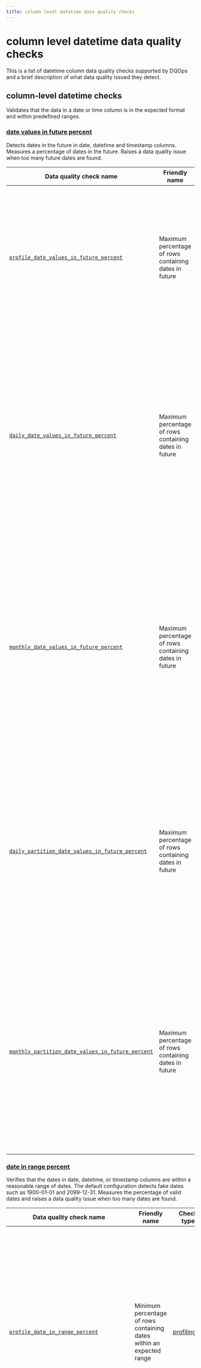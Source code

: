 ```yaml
---
title: column level datetime data quality checks
---
```

# column level datetime data quality checks

This is a list of datetime column data quality checks supported by DQOps and a brief description of what data quality issued they detect.




## column-level datetime checks
Validates that the data in a date or time column is in the expected format and within predefined ranges.

### [date values in future percent](./date-values-in-future-percent.md)
Detects dates in the future in date, datetime and timestamp columns. Measures a percentage of dates in the future. Raises a data quality issue when too many future dates are found.


| Data quality check name | Friendly name | Check type | Description | Standard |
|-------------------------|---------------|------------|-------------|----------|
|[<span class="no-wrap-code">`profile_date_values_in_future_percent`</span>](./date-values-in-future-percent.md#profile-date-values-in-future-percent)|Maximum percentage of rows containing dates in future|[profiling](../../../dqo-concepts/definition-of-data-quality-checks/data-profiling-checks.md)|Detects dates in the future in date, datetime and timestamp columns. Measures a percentage of dates in the future. Raises a data quality issue when too many future dates are found.|:material-check-bold:|
|[<span class="no-wrap-code">`daily_date_values_in_future_percent`</span>](./date-values-in-future-percent.md#daily-date-values-in-future-percent)|Maximum percentage of rows containing dates in future|[monitoring](../../../dqo-concepts/definition-of-data-quality-checks/data-observability-monitoring-checks.md)|Detects dates in the future in date, datetime and timestamp columns. Measures a percentage of dates in the future. Raises a data quality issue when too many future dates are found. Stores the most recent captured value for each day when the data quality check was evaluated.|:material-check-bold:|
|[<span class="no-wrap-code">`monthly_date_values_in_future_percent`</span>](./date-values-in-future-percent.md#monthly-date-values-in-future-percent)|Maximum percentage of rows containing dates in future|[monitoring](../../../dqo-concepts/definition-of-data-quality-checks/data-observability-monitoring-checks.md)|Detects dates in the future in date, datetime and timestamp columns. Measures a percentage of dates in the future. Raises a data quality issue when too many future dates are found. Stores the most recent check result for each month when the data quality check was evaluated.|:material-check-bold:|
|[<span class="no-wrap-code">`daily_partition_date_values_in_future_percent`</span>](./date-values-in-future-percent.md#daily-partition-date-values-in-future-percent)|Maximum percentage of rows containing dates in future|[partitioned](../../../dqo-concepts/definition-of-data-quality-checks/partition-checks.md)|Detects dates in the future in date, datetime and timestamp columns. Measures a percentage of dates in the future. Raises a data quality issue when too many future dates are found. Stores a separate data quality check result for each daily partition.|:material-check-bold:|
|[<span class="no-wrap-code">`monthly_partition_date_values_in_future_percent`</span>](./date-values-in-future-percent.md#monthly-partition-date-values-in-future-percent)|Maximum percentage of rows containing dates in future|[partitioned](../../../dqo-concepts/definition-of-data-quality-checks/partition-checks.md)|Detects dates in the future in date, datetime and timestamp columns. Measures a percentage of dates in the future. Raises a data quality issue when too many future dates are found. Stores a separate data quality check result for each monthly partition.|:material-check-bold:|



### [date in range percent](./date-in-range-percent.md)
Verifies that the dates in date, datetime, or timestamp columns are within a reasonable range of dates.
 The default configuration detects fake dates such as 1900-01-01 and 2099-12-31.
 Measures the percentage of valid dates and raises a data quality issue when too many dates are found.


| Data quality check name | Friendly name | Check type | Description | Standard |
|-------------------------|---------------|------------|-------------|----------|
|[<span class="no-wrap-code">`profile_date_in_range_percent`</span>](./date-in-range-percent.md#profile-date-in-range-percent)|Minimum percentage of rows containing dates within an expected range|[profiling](../../../dqo-concepts/definition-of-data-quality-checks/data-profiling-checks.md)|Verifies that the dates in date, datetime, or timestamp columns are within a reasonable range of dates. The default configuration detects fake dates such as 1900-01-01 and 2099-12-31. Measures the percentage of valid dates and raises a data quality issue when too many dates are found.|:material-check-bold:|
|[<span class="no-wrap-code">`daily_date_in_range_percent`</span>](./date-in-range-percent.md#daily-date-in-range-percent)|Minimum percentage of rows containing dates within an expected range|[monitoring](../../../dqo-concepts/definition-of-data-quality-checks/data-observability-monitoring-checks.md)|Verifies that the dates in date, datetime, or timestamp columns are within a reasonable range of dates. The default configuration detects fake dates such as 1900-01-01 and 2099-12-31. Measures the percentage of valid dates and raises a data quality issue when too many dates are found. Stores the most recent captured value for each day when the data quality check was evaluated.|:material-check-bold:|
|[<span class="no-wrap-code">`monthly_date_in_range_percent`</span>](./date-in-range-percent.md#monthly-date-in-range-percent)|Minimum percentage of rows containing dates within an expected range|[monitoring](../../../dqo-concepts/definition-of-data-quality-checks/data-observability-monitoring-checks.md)|Verifies that the dates in date, datetime, or timestamp columns are within a reasonable range of dates. The default configuration detects fake dates such as 1900-01-01 and 2099-12-31. Measures the percentage of valid dates and raises a data quality issue when too many dates are found. Stores the most recent check result for each month when the data quality check was evaluated.|:material-check-bold:|
|[<span class="no-wrap-code">`daily_partition_date_in_range_percent`</span>](./date-in-range-percent.md#daily-partition-date-in-range-percent)|Minimum percentage of rows containing dates within an expected range|[partitioned](../../../dqo-concepts/definition-of-data-quality-checks/partition-checks.md)|Verifies that the dates in date, datetime, or timestamp columns are within a reasonable range of dates. The default configuration detects fake dates such as 1900-01-01 and 2099-12-31. Measures the percentage of valid dates and raises a data quality issue when too many dates are found. Stores a separate data quality check result for each daily partition.|:material-check-bold:|
|[<span class="no-wrap-code">`monthly_partition_date_in_range_percent`</span>](./date-in-range-percent.md#monthly-partition-date-in-range-percent)|Minimum percentage of rows containing dates within an expected range|[partitioned](../../../dqo-concepts/definition-of-data-quality-checks/partition-checks.md)|Verifies that the dates in date, datetime, or timestamp columns are within a reasonable range of dates. The default configuration detects fake dates such as 1900-01-01 and 2099-12-31. Measures the percentage of valid dates and raises a data quality issue when too many dates are found. Stores a separate data quality check result for each monthly partition.|:material-check-bold:|



### [text match date format percent](./text-match-date-format-percent.md)
Verifies that the values in text columns match one of the predefined date formats, such as an ISO 8601 date.
 Measures the percentage of valid date strings and raises a data quality issue when too many invalid date strings are found.


| Data quality check name | Friendly name | Check type | Description | Standard |
|-------------------------|---------------|------------|-------------|----------|
|[<span class="no-wrap-code">`profile_text_match_date_format_percent`</span>](./text-match-date-format-percent.md#profile-text-match-date-format-percent)|Minimum percentage of rows containing text values that match a date format|[profiling](../../../dqo-concepts/definition-of-data-quality-checks/data-profiling-checks.md)|Verifies that the values in text columns match one of the predefined date formats, such as an ISO 8601 date. Measures the percentage of valid date strings and raises a data quality issue when too many invalid date strings are found.|:material-check-bold:|
|[<span class="no-wrap-code">`daily_text_match_date_format_percent`</span>](./text-match-date-format-percent.md#daily-text-match-date-format-percent)|Minimum percentage of rows containing text values that match a date format|[monitoring](../../../dqo-concepts/definition-of-data-quality-checks/data-observability-monitoring-checks.md)|Verifies that the values in text columns match one of the predefined date formats, such as an ISO 8601 date. Measures the percentage of valid date strings and raises a data quality issue when too many invalid date strings are found. Creates a separate data quality check (and an alert) for each daily monitoring.|:material-check-bold:|
|[<span class="no-wrap-code">`monthly_text_match_date_format_percent`</span>](./text-match-date-format-percent.md#monthly-text-match-date-format-percent)|Minimum percentage of rows containing text values that match a date format|[monitoring](../../../dqo-concepts/definition-of-data-quality-checks/data-observability-monitoring-checks.md)|Verifies that the values in text columns match one of the predefined date formats, such as an ISO 8601 date. Measures the percentage of valid date strings and raises a data quality issue when too many invalid date strings are found. Creates a separate data quality check (and an alert) for each monthly monitoring.|:material-check-bold:|
|[<span class="no-wrap-code">`daily_partition_text_match_date_format_percent`</span>](./text-match-date-format-percent.md#daily-partition-text-match-date-format-percent)|Minimum percentage of rows containing text values that match a date format|[partitioned](../../../dqo-concepts/definition-of-data-quality-checks/partition-checks.md)|Verifies that the values in text columns match one of the predefined date formats, such as an ISO 8601 date. Measures the percentage of valid date strings and raises a data quality issue when too many invalid date strings are found. Stores a separate data quality check result for each daily partition.|:material-check-bold:|
|[<span class="no-wrap-code">`monthly_partition_text_match_date_format_percent`</span>](./text-match-date-format-percent.md#monthly-partition-text-match-date-format-percent)|Minimum percentage of rows containing text values that match a date format|[partitioned](../../../dqo-concepts/definition-of-data-quality-checks/partition-checks.md)|Verifies that the values in text columns match one of the predefined date formats, such as an ISO 8601 date. Measures the percentage of valid date strings and raises a data quality issue when too many invalid date strings are found. Stores a separate data quality check result for each monthly partition.|:material-check-bold:|







